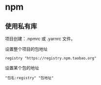 # npm
## 使用私有库
项目创建：.npmrc 或 .yarnrc 文件。

设置整个项目的包地址
```
registry "https://registry.npm.taobao.org"
```

设置某个包的地址
```
"包名:registry" "包地址"
```
